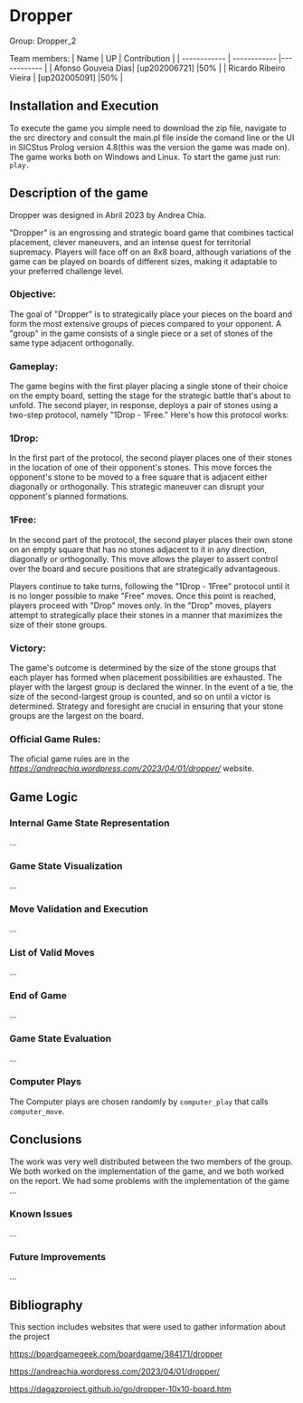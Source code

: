 # Dropper

Group: Dropper_2

Team members:
| Name                         | UP            | Contribution |
| ------------                 | ------------  |------------  |
| Afonso Gouveia Dias| [up202006721] |50%           |
| Ricardo Ribeiro Vieira     | [up202005091] |50%           |

## Installation and Execution

To execute the game you simple need to download the zip file, navigate to the src directory and consult the main.pl file inside the comand line or the UI in SICStus Prolog version 4.8(this was the version the game was made on). 
The game works both on Windows and Linux. To start the game just run:
``` play. ```

## Description of the game

Dropper was designed in Abril 2023 by Andrea Chia.

"Dropper" is an engrossing and strategic board game that combines tactical placement, clever maneuvers, and an intense quest for territorial supremacy. Players will face off on an 8x8 board, although variations of the game can be played on boards of different sizes, making it adaptable to your preferred challenge level.

### Objective:
The goal of "Dropper" is to strategically place your pieces on the board and form the most extensive groups of pieces compared to your opponent. A "group" in the game consists of a single piece or a set of stones of the same type adjacent orthogonally.

### Gameplay:
The game begins with the first player placing a single stone of their choice on the empty board, setting the stage for the strategic battle that's about to unfold. The second player, in response, deploys a pair of stones using a two-step protocol, namely "1Drop - 1Free." Here's how this protocol works:

### 1Drop:
In the first part of the protocol, the second player places one of their stones in the location of one of their opponent's stones. This move forces the opponent's stone to be moved to a free square that is adjacent either diagonally or orthogonally. This strategic maneuver can disrupt your opponent's planned formations.

### 1Free:
In the second part of the protocol, the second player places their own stone on an empty square that has no stones adjacent to it in any direction, diagonally or orthogonally. This move allows the player to assert control over the board and secure positions that are strategically advantageous.

Players continue to take turns, following the "1Drop - 1Free" protocol until it is no longer possible to make "Free" moves. Once this point is reached, players proceed with "Drop" moves only. In the "Drop" moves, players attempt to strategically place their stones in a manner that maximizes the size of their stone groups.

### Victory:
The game's outcome is determined by the size of the stone groups that each player has formed when placement possibilities are exhausted. The player with the largest group is declared the winner. In the event of a tie, the size of the second-largest group is counted, and so on until a victor is determined. Strategy and foresight are crucial in ensuring that your stone groups are the largest on the board.

### Official Game Rules: 
The oficial game rules are in the *https://andreachia.wordpress.com/2023/04/01/dropper/* website.

## Game Logic

### Internal Game State Representation
...
### Game State Visualization
...
### Move Validation and Execution
...
### List of Valid Moves
...
### End of Game
...
### Game State Evaluation
...
### Computer Plays
The Computer plays are chosen randomly by `computer_play` that calls `computer_move`. 

## Conclusions
The work was very well distributed between the two members of the group. We both worked on the implementation of the game, and we both worked on the report. We had some problems with the implementation of the game ...

### Known Issues

...

### Future Improvements

...

## Bibliography

This section includes websites that were used to gather information about the project

https://boardgamegeek.com/boardgame/384171/dropper

https://andreachia.wordpress.com/2023/04/01/dropper/

https://dagazproject.github.io/go/dropper-10x10-board.htm
